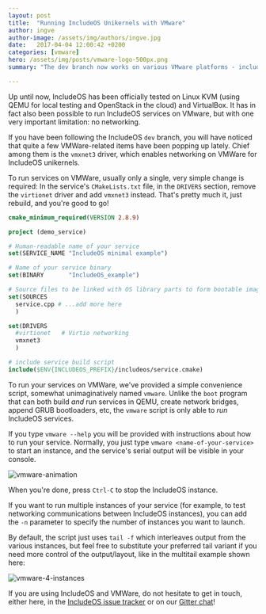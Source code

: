 ```yaml
---
layout: post
title:  "Running IncludeOS Unikernels with VMware"
author: ingve
author-image: /assets/img/authors/ingve.jpg
date:   2017-04-04 12:00:42 +0200
categories: [vmware]
hero: /assets/img/posts/vmware-logo-500px.png
summary: "The dev branch now works on various VMware platforms - including networking."

---
```

Up until now, IncludeOS has been officially tested on Linux KVM (using QEMU for local testing and OpenStack in the cloud) and VirtualBox. It has in fact also been possible to run IncludeOS services on VMware, but with one very important limitation: no networking.

If you have been following the IncludeOS `dev` branch, you will have noticed that quite a few VMWare-related items have been popping up lately. Chief among them is the `vmxnet3` driver, which enables networking on VMWare for IncludeOS unikernels.

To run services on VMWare, usually only a single, very simple change is required: In the service's `CMakeLists.txt` file, in the `DRIVERS` section, remove the `virtionet` driver and add `vmxnet3` instead. That's pretty much it, just rebuild, and you're good to go!

```cmake
cmake_minimum_required(VERSION 2.8.9)

project (demo_service)

# Human-readable name of your service
set(SERVICE_NAME "IncludeOS minimal example")

# Name of your service binary
set(BINARY       "IncludeOS_example")

# Source files to be linked with OS library parts to form bootable image
set(SOURCES
  service.cpp # ...add more here
  )

set(DRIVERS
  #virtionet   # Virtio networking
  vmxnet3
  )

# include service build script
include($ENV{INCLUDEOS_PREFIX}/includeos/service.cmake)
```

To run your services on VMWare, we've provided a simple convenience script, somewhat unimaginatively named `vmware`. Unlike the `boot` program that can both build *and* run services in QEMU, create network bridges, append GRUB bootloaders, etc, the `vmware` script is only able to *run* IncludeOS services.

If you type `vmware --help` you will be provided with instructions about how to run your service. Normally, you just type `vmware <name-of-your-service>` to start an instance, and the service's serial output will be visible in your console.

![vmware-animation]({{site-url}}/assets/img/posts/vmware.gif)

When you're done, press `Ctrl-C` to stop the IncludeOS instance.

If you want to run multiple instances of your service (for example, to test networking communications between IncludeOS instances), you can add the `-n` parameter to specify the number of instances you want to launch.

By default, the script just uses `tail -f` which interleaves output from the various instances, but feel free to substitute your preferred tail variant if you need more control of the output/layout, like in the multitail example shown here:

![vmware-4-instances]({{site-url}}/assets/img/posts/vmware.png)

If you are using IncludeOS and VMWare, do not hesitate to get in touch, either here, in the [IncludeOS issue tracker](https://github.com/hioa-cs/IncludeOS/issues) or on our [Gitter chat](https://gitter.im/hioa-cs/IncludeOS)!

